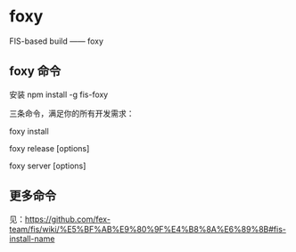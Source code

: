 # foxy

FIS-based build —— foxy

## foxy 命令
安装
npm install -g fis-foxy

三条命令，满足你的所有开发需求：

foxy install <name>

foxy release [options]

foxy server <command> [options]

## 更多命令
见：https://github.com/fex-team/fis/wiki/%E5%BF%AB%E9%80%9F%E4%B8%8A%E6%89%8B#fis-install-name